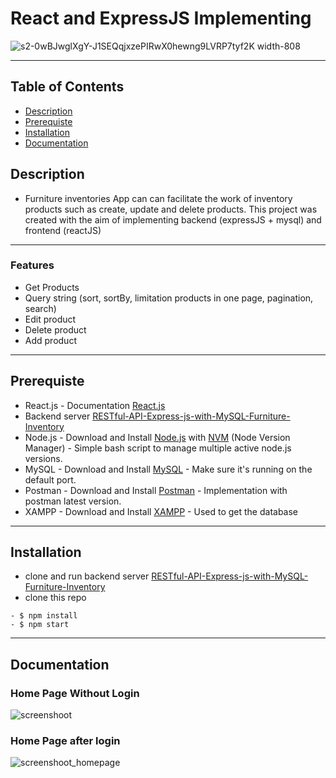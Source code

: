 # React and ExpressJS Implementing
![s2-0wBJwglXgY-J1SEQqjxzePIRwX0hewng9LVRP7tyf2K width-808](https://user-images.githubusercontent.com/21164691/64962236-420dd000-d8c1-11e9-907d-b349cdac106a.png)


----
## Table of Contents
* [Description](#description)
* [Prerequiste](#prerequiste)
* [Installation](#installation)
* [Documentation](#documentation)

## Description
- Furniture inventories App can can facilitate the work of inventory products such as create, update and delete products. This project was created with the aim of implementing backend (expressJS + mysql) and frontend (reactJS)
----
### Features
- Get Products
- Query string (sort, sortBy, limitation products in one page, pagination, search)
- Edit product
- Delete product
- Add product

----
## Prerequiste
- React.js - Documentation [React.js](https://reactjs.org/)
- Backend server [RESTful-API-Express-js-with-MySQL-Furniture-Inventory](https://github.com/ihsan3975/RESTful-API-Express-js-with-MySQL-Furniture-Inventory)
- Node.js - Download and Install [Node.js](https://nodejs.org/en/) with [NVM](https://github.com/creationix/nvm) (Node Version Manager) - Simple bash script to manage multiple active node.js versions.
- MySQL - Download and Install [MySQL](https://www.mysql.com/downloads/) - Make sure it's running on the default port.
- Postman - Download and Install [Postman](https://www.getpostman.com/downloads) - Implementation with postman latest version.
- XAMPP - Download and Install [XAMPP](https://www.apachefriends.org/download.html) - Used to get the database 
----

## Installation
- clone and run backend server [RESTful-API-Express-js-with-MySQL-Furniture-Inventory](https://github.com/ihsan3975/RESTful-API-Express-js-with-MySQL-Furniture-Inventory)
- clone this repo
```
- $ npm install
- $ npm start
```
----
## Documentation
### Home Page Without Login ###
![screenshoot](https://user-images.githubusercontent.com/21164691/64474744-20b33280-d1a3-11e9-8c40-635fef84880f.PNG)

### Home Page after login ###
![screenshoot_homepage](https://user-images.githubusercontent.com/21164691/64474745-20b33280-d1a3-11e9-97f3-08b00a109522.PNG)

